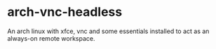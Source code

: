 # arch-vnc-headless
An arch linux with xfce, vnc and some essentials installed to act as an always-on remote workspace.
